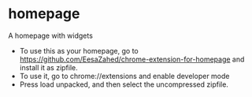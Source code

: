 # homepage
A homepage with widgets
- To use this as your homepage, go to https://github.com/EesaZahed/chrome-extension-for-homepage and install it as zipfile.
- To use it, go to chrome://extensions and enable developer mode
- Press load unpacked, and then select the uncompressed zipfile.
